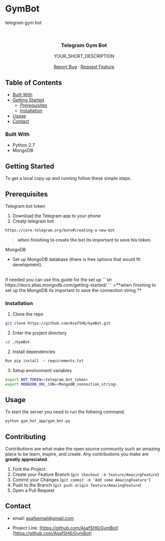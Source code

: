 # GymBot
telegram gym bot
<!--
*** Thanks for checking out this README Template. If you have a suggestion that would
*** make this better, please fork the repo and create a pull request or simply open
*** an issue with the tag "enhancement".
*** Thanks again! Now go create something AMAZING! :D
***
***
***
*** To avoid retyping too much info. Do a search and replace for the following:
*** AsafSH6, GymBot, twitter_handle, email
-->





<!-- PROJECT SHIELDS -->
<!--
*** I'm using markdown "reference style" links for readability.
*** Reference links are enclosed in brackets [ ] instead of parentheses ( ).
*** See the bottom of this document for the declaration of the reference variables
*** for contributors-url, forks-url, etc. This is an optional, concise syntax you may use.
*** https://www.markdownguide.org/basic-syntax/#reference-style-links
-->

<!-- PROJECT LOGO -->
<br />
<p align="center">
  <h3 align="center">Telegram Gym Bot</h3>

  <p align="center">
    YOUR_SHORT_DESCRIPTION
    <br />
    <br />
    <a href="https://github.com/AsafSH6/GymBot/issues">Report Bug</a>
    ·
    <a href="https://github.com/AsafSH6/GymBot/issues">Request Feature</a>
  </p>
</p>



<!-- TABLE OF CONTENTS -->
## Table of Contents

* [Built With](#built-with)
* [Getting Started](#getting-started)
  * [Prerequisites](#prerequisites)
  * [Installation](#installation)
* [Usage](#usage)
* [Contact](#contact)





### Built With

* []()Python 2.7
* []()MongoDB


<!-- GETTING STARTED -->
## Getting Started

To get a local copy up and running follow these simple steps.

## Prerequisites

Telegram bot token
</br>

1.  Download the Telegram app to your phone
2.  Creatק telegram bot
```sh
https://core.telegram.org/bots#creating-a-new-bot
```
> **when finishing to create the bot its important to save his token.** 

MongoDB
</br>
* Set up MongoDB database (there is free options that would fit development).
</br>
if needed you can use this guide for the set up
```sh
https://docs.atlas.mongodb.com/getting-started/
```
>**when finishing to set up the MongoDB its important to save the connection string.**

### Installation

1. Clone the repo
```sh
git clone https://github.com/AsafSH6/GymBot.git
```
2. Enter the project directory
```sh
cd ./GymBot
``` 
2. Install dependencies
```sh
Run pip install -r requirements.txt
```
3. Setup environment variables
```sh
export BOT_TOKEN=<telegram_bot_token>
export MONGODB_URL_CON=<MongoDB_connection_string>
``` 



<!-- USAGE EXAMPLES -->
## Usage

To start the server you need to run the follwing command.
```sh
python gym_bot_app/gym_bot.py
```


## Contributing

Contributions are what make the open source community such an amazing place to be learn, inspire, and create. Any contributions you make are **greatly appreciated**.

1. Fork the Project
2. Create your Feature Branch (`git checkout -b feature/AmazingFeature`)
3. Commit your Changes (`git commit -m 'Add some AmazingFeature'`)
4. Push to the Branch (`git push origin feature/AmazingFeature`)
5. Open a Pull Request




<!-- CONTACT -->
## Contact

- email: asafsemail@gmail.com

- Project Link: [https://github.com/AsafSH6/GymBot](https://github.com/AsafSH6/GymBot)

